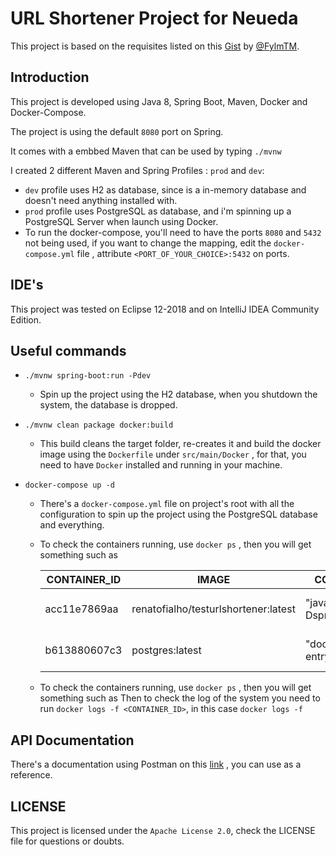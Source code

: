 # URL Shortener Project for Neueda

This project is based on the requisites listed on this [Gist](https://gist.github.com/FylmTM/e3c4e5f337a176e94d6dd51703068925) by [@FylmTM](https://github.com/FylmTM).

## Introduction

This project is developed using Java 8, Spring Boot, Maven, Docker and Docker-Compose.

The project is using the default ``8080`` port on Spring.

It comes with a embbed Maven that can be used by typing ``./mvnw``

I created 2 different Maven and Spring Profiles : ``prod`` and ``dev``:

- ``dev`` profile uses H2 as database, since is a in-memory database and doesn't need anything installed with.
- ``prod`` profile uses PostgreSQL as database, and i'm spinning up a PostgreSQL Server when launch using Docker.
- To run the docker-compose, you'll need to have the ports ``8080`` and ``5432`` not being used, if you want to change the mapping, edit the ``docker-compose.yml`` file , attribute ``<PORT_OF_YOUR_CHOICE>:5432`` on ports.
  

## IDE's

This project was tested on Eclipse 12-2018 and on IntelliJ IDEA Community Edition.

## Useful commands

- ``./mvnw spring-boot:run -Pdev``
  - Spin up the project using the H2 database, when you shutdown the system, the database is dropped.

- ``./mvnw clean package docker:build``
  - This build cleans the target folder, re-creates it and build the docker image using the ``Dockerfile`` under ``src/main/Docker`` , for that, you need to have ``Docker`` installed and running in your machine.

- ``docker-compose up -d``
  - There's a ``docker-compose.yml`` file on project's root with all the configuration to spin up the project using the PostgreSQL database and everything.
  - To check the containers running, use ``docker ps`` , then you will get something such as
  
    | CONTAINER_ID 	| IMAGE                                	| COMMAND                	| CREATED        	| STATUS        	| PORTS                  	| NAMES                                   	|
    |--------------	|--------------------------------------	|------------------------	|----------------	|---------------	|------------------------	|-----------------------------------------	|
    | acc11e7869aa 	| renatofialho/testurlshortener:latest 	| "java -Dspring.profi…" 	| 18 minutes ago 	| Up 18 minutes 	| 0.0.0.0:8080->8080/tcp 	| urlshortener_url-shortener_1            	|
    | b613880607c3 	| postgres:latest                      	| "docker-entrypoint.s…" 	| 24 minutes ago 	| Up 24 minutes 	| 0.0.0.0:5432->5432/tcp 	| urlshortener_url-shortener-postgresql_1 	|
    
  - To check the containers running, use ``docker ps`` , then you will get something such as
    Then to check the log of the system you need to run ``docker logs -f <CONTAINER_ID>``, in this case ``docker logs -f ``


## API Documentation

There's a documentation using Postman on this [link](https://documenter.getpostman.com/view/2904938/RzteSCZJ) , you can use as a reference.

## LICENSE

This project is licensed under the ``Apache License 2.0``, check the LICENSE file for questions or doubts.